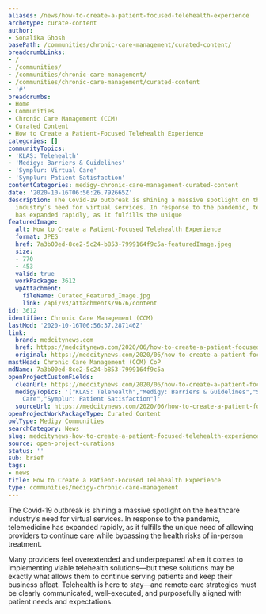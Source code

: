```yaml
---
aliases: /news/how-to-create-a-patient-focused-telehealth-experience
archetype: curate-content
author:
- Sonalika Ghosh
basePath: /communities/chronic-care-management/curated-content/
breadcrumbLinks:
- /
- /communities/
- /communities/chronic-care-management/
- /communities/chronic-care-management/curated-content
- '#'
breadcrumbs:
- Home
- Communities
- Chronic Care Management (CCM)
- Curated Content
- How to Create a Patient-Focused Telehealth Experience
categories: []
communityTopics:
- 'KLAS: Telehealth'
- 'Medigy: Barriers & Guidelines'
- 'Symplur: Virtual Care'
- 'Symplur: Patient Satisfaction'
contentCategories: medigy-chronic-care-management-curated-content
date: '2020-10-16T06:56:26.792665Z'
description: The Covid-19 outbreak is shining a massive spotlight on the healthcare
  industry’s need for virtual services. In response to the pandemic, telemedicine
  has expanded rapidly, as it fulfills the unique
featuredImage:
  alt: How to Create a Patient-Focused Telehealth Experience
  format: JPEG
  href: 7a3b00ed-8ce2-5c24-b853-7999164f9c5a-featuredImage.jpeg
  size:
  - 770
  - 453
  valid: true
  workPackage: 3612
  wpAttachment:
    fileName: Curated_Featured_Image.jpg
    link: /api/v3/attachments/9676/content
id: 3612
identifier: Chronic Care Management (CCM)
lastMod: '2020-10-16T06:56:37.287146Z'
link:
  brand: medcitynews.com
  href: https://medcitynews.com/2020/06/how-to-create-a-patient-focused-telehealth-experience/?rf=1
  original: https://medcitynews.com/2020/06/how-to-create-a-patient-focused-telehealth-experience/?rf=1
mastHead: Chronic Care Management (CCM) CoP
mdName: 7a3b00ed-8ce2-5c24-b853-7999164f9c5a
openProjectCustomFields:
  cleanUrl: https://medcitynews.com/2020/06/how-to-create-a-patient-focused-telehealth-experience/?rf=1
  medigyTopics: '["KLAS: Telehealth","Medigy: Barriers & Guidelines","Symplur: Virtual
    Care","Symplur: Patient Satisfaction"]'
  sourceUrl: https://medcitynews.com/2020/06/how-to-create-a-patient-focused-telehealth-experience/?rf=1
openProjectWorkPackageType: Curated Content
owlType: Medigy Communities
searchCategory: News
slug: medcitynews-how-to-create-a-patient-focused-telehealth-experience
source: open-project-curations
status: ''
sub: brief
tags:
- news
title: How to Create a Patient-Focused Telehealth Experience
type: communities/medigy-chronic-care-management
---
```


<p>The Covid-19 outbreak is shining a massive spotlight on the healthcare industry’s need for virtual services. In response to the pandemic, telemedicine has expanded rapidly, as it fulfills the unique need of allowing providers to continue care while bypassing the health risks of in-person treatment.&nbsp;</p><p>Many providers feel overextended and underprepared when it comes to implementing viable telehealth solutions—but these solutions may be exactly what allows them to continue serving patients and keep their business afloat. Telehealth is here to stay—and remote care strategies must be clearly communicated, well-executed, and purposefully aligned with patient needs and expectations.</p>